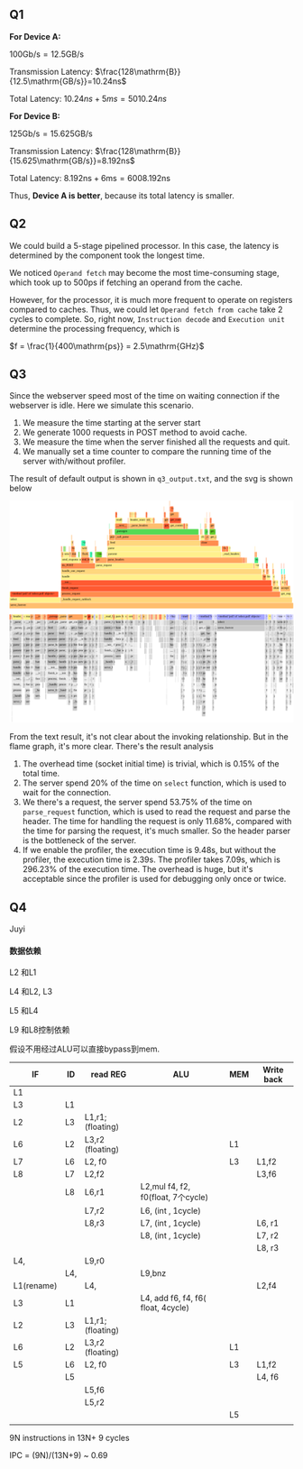 



## Q1

**For Device A:**

$100\mathrm{Gb/s} = 12.5\mathrm{GB/s}$

Transmission Latency: $\frac{128\mathrm{B}}{12.5\mathrm{GB/s}}=10.24ns$

Total Latency: $10.24ns+5ms=5010.24ns$

**For Device B:**

$125\mathrm{Gb/s} = 15.625\mathrm{GB/s}$

Transmission Latency: $\frac{128\mathrm{B}}{15.625\mathrm{GB/s}}=8.192ns$

Total Latency: $8.192\mathrm{ns}+6\mathrm{ms}=6008.192\mathrm{ns}$

Thus, **Device A is better**, because its total latency is smaller.

## Q2

We could build a 5-stage pipelined processor. In this case, the latency is determined by the component took the longest time.

We noticed `Operand fetch` may become the most time-consuming stage, which took up to 500ps if fetching an operand from the cache.

However, for the processor, it is much more frequent to operate on registers compared to caches. Thus, we could let `Operand fetch from cache` take 2 cycles to complete. So, right now, `Instruction decode` and `Execution unit` determine the processing frequency, which is

$f = \frac{1}{400\mathrm{ps}} = 2.5\mathrm{GHz}$

## Q3

Since the webserver speed most of the time on waiting connection if the webserver is idle. Here we simulate this scenario.

1. We measure the time starting at the server start
2. We generate 1000 requests in POST method to avoid cache.
3. We measure the time when the server finished all the requests and quit.
4. We manually set a time counter to compare the running time of the server with/without profiler.

The result of default output is shown in `q3_output.txt`, and the svg is shown below

![q3](q3.svg)

From the text result, it's not clear about the invoking relationship. But in the flame graph, it's more clear. There's the result analysis

1. The overhead time (socket initial time) is trivial, which is 0.15% of the total time.
2. The server spend 20% of the time on `select` function, which is used to wait for the connection.
3. We there's a request, the server spend 53.75% of the time on `parse_request` function, which is used to read the request and parse the header. The time for handling the request is only 11.68%, compared with the time for parsing the request, it's much smaller. So the header parser is the bottleneck of the server.
4. If we enable the profiler, the execution time is 9.48s, but without the profiler, the execution time is 2.39s. The profiler takes 7.09s, which is 296.23% of the execution time. The overhead is huge, but it's acceptable since the profiler is used for debugging only once or twice.


## Q4

Juyi 

####  数据依赖

L2 和L1 

L4 和L2, L3 

L5 和L4 

L9 和L8控制依赖

假设不用经过ALU可以直接bypass到mem.

| IF         | ID   | read REG          | ALU                                | MEM  | Write back |
| ---------- | ---- | ----------------- | ---------------------------------- | ---- | ---------- |
| L1         |      |                   |                                    |      |            |
| L3         | L1   |                   |                                    |      |            |
| L2         | L3   | L1,r1; (floating) |                                    |      |            |
| L6         | L2   | L3,r2 (floating)  |                                    | L1   |            |
| L7         | L6   | L2, f0            |                                    | L3   | L1,f2      |
| L8         | L7   | L2,f2             |                                    |      | L3,f6      |
|            | L8   | L6,r1             | L2,mul f4, f2, f0(float, 7个cycle) |      |            |
|            |      | L7,r2             | L6, (int , 1cycle)                 |      |            |
|            |      | L8,r3             | L7, (int , 1cycle)                 |      | L6, r1     |
|            |      |                   | L8, (int , 1cycle)                 |      | L7, r2     |
|            |      |                   |                                    |      | L8, r3     |
| L4,        |      | L9,r0             |                                    |      |            |
|            | L4,  |                   | L9,bnz                             |      |            |
| L1(rename) |      | L4,               |                                    |      | L2,f4      |
| L3         | L1   |                   | L4, add f6, f4, f6( float, 4cycle) |      |            |
| L2         | L3   | L1,r1; (floating) |                                    |      |            |
| L6         | L2   | L3,r2 (floating)  |                                    | L1   |            |
| L5         | L6   | L2, f0            |                                    | L3   | L1,f2      |
|            | L5   |                   |                                    |      | L4, f6     |
|            |      | L5,f6             |                                    |      |            |
|            |      | L5,r2             |                                    |      |            |
|            |      |                   |                                    | L5   |            |
|            |      |                   |                                    |      |            |

9N instructions in 13N+ 9 cycles

IPC = (9N)/(13N+9) ~ 0.69
